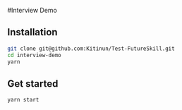 #Interview Demo

## Installation
```bash
git clone git@github.com:Kitinun/Test-FutureSkill.git
cd interview-demo
yarn
```
## Get started
```bash
yarn start
